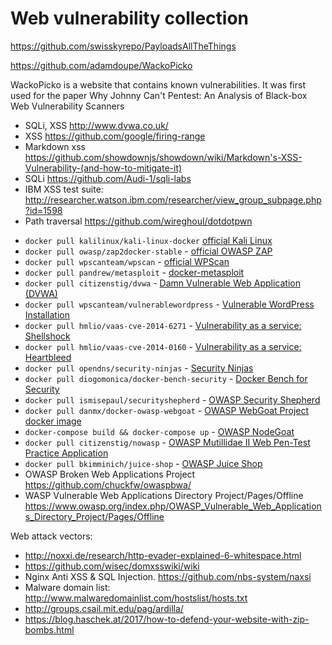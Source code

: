 # Web vulnerability collection

https://github.com/swisskyrepo/PayloadsAllTheThings

https://github.com/adamdoupe/WackoPicko

WackoPicko is a website that contains known vulnerabilities. It was first used for the paper Why Johnny Can't Pentest: An Analysis of Black-box Web Vulnerability Scanners

- SQLi, XSS http://www.dvwa.co.uk/
- XSS https://github.com/google/firing-range
- Markdown xss https://github.com/showdownjs/showdown/wiki/Markdown's-XSS-Vulnerability-(and-how-to-mitigate-it)
- SQLi https://github.com/Audi-1/sqli-labs
- IBM XSS test suite: http://researcher.watson.ibm.com/researcher/view_group_subpage.php?id=1598
- Path traversal https://github.com/wireghoul/dotdotpwn


* `docker pull kalilinux/kali-linux-docker` [official Kali Linux](https://hub.docker.com/r/kalilinux/kali-linux-docker/)
* `docker pull owasp/zap2docker-stable` - [official OWASP ZAP](https://github.com/zaproxy/zaproxy)
* `docker pull wpscanteam/wpscan` - [official WPScan](https://hub.docker.com/r/wpscanteam/wpscan/)
* `docker pull pandrew/metasploit` - [docker-metasploit](https://hub.docker.com/r/pandrew/metasploit/)
* `docker pull citizenstig/dvwa` - [Damn Vulnerable Web Application (DVWA)](https://hub.docker.com/r/citizenstig/dvwa/)
* `docker pull wpscanteam/vulnerablewordpress` - [Vulnerable WordPress Installation](https://hub.docker.com/r/wpscanteam/vulnerablewordpress/)
* `docker pull hmlio/vaas-cve-2014-6271` - [Vulnerability as a service: Shellshock](https://hub.docker.com/r/hmlio/vaas-cve-2014-6271/)
* `docker pull hmlio/vaas-cve-2014-0160` - [Vulnerability as a service: Heartbleed](https://hub.docker.com/r/hmlio/vaas-cve-2014-0160/)
* `docker pull opendns/security-ninjas` - [Security Ninjas](https://hub.docker.com/r/opendns/security-ninjas/)
* `docker pull diogomonica/docker-bench-security` - [Docker Bench for Security](https://hub.docker.com/r/diogomonica/docker-bench-security/)
* `docker pull ismisepaul/securityshepherd` - [OWASP Security Shepherd](https://hub.docker.com/r/ismisepaul/securityshepherd/)
* `docker pull danmx/docker-owasp-webgoat` - [OWASP WebGoat Project docker image](https://hub.docker.com/r/danmx/docker-owasp-webgoat/)
* `docker-compose build && docker-compose up` - [OWASP NodeGoat](https://github.com/owasp/nodegoat#option-3---run-nodegoat-on-docker)
* `docker pull citizenstig/nowasp` - [OWASP Mutillidae II Web Pen-Test Practice Application](https://hub.docker.com/r/citizenstig/nowasp/)
* `docker pull bkimminich/juice-shop` - [OWASP Juice Shop](https://github.com/bkimminich/juice-shop#docker-container--)
* OWASP Broken Web Applications Project https://github.com/chuckfw/owaspbwa/
* WASP Vulnerable Web Applications Directory Project/Pages/Offline https://www.owasp.org/index.php/OWASP_Vulnerable_Web_Applications_Directory_Project/Pages/Offline


Web attack vectors:

- http://noxxi.de/research/http-evader-explained-6-whitespace.html
- https://github.com/wisec/domxsswiki/wiki
- Nginx Anti XSS & SQL Injection. https://github.com/nbs-system/naxsi
- Malware domain list: http://www.malwaredomainlist.com/hostslist/hosts.txt
- http://groups.csail.mit.edu/pag/ardilla/
- https://blog.haschek.at/2017/how-to-defend-your-website-with-zip-bombs.html
